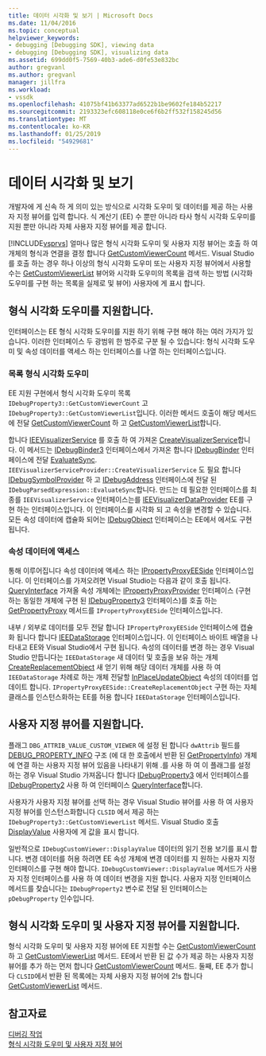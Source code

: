 ```yaml
---
title: 데이터 시각화 및 보기 | Microsoft Docs
ms.date: 11/04/2016
ms.topic: conceptual
helpviewer_keywords:
- debugging [Debugging SDK], viewing data
- debugging [Debugging SDK], visualizing data
ms.assetid: 699dd0f5-7569-40b3-ade6-d0fe53e832bc
author: gregvanl
ms.author: gregvanl
manager: jillfra
ms.workload:
- vssdk
ms.openlocfilehash: 41075bf41b63377ad6522b1be9602fe184b52217
ms.sourcegitcommit: 2193323efc608118e0ce6f6b2ff532f158245d56
ms.translationtype: MT
ms.contentlocale: ko-KR
ms.lasthandoff: 01/25/2019
ms.locfileid: "54929681"
---
```

# <a name="visualizing-and-viewing-data"></a>데이터 시각화 및 보기
개발자에 게 신속 하 게 의미 있는 방식으로 시각화 도우미 및 데이터를 제공 하는 사용자 지정 뷰어를 입력 합니다. 식 계산기 (EE) 수 뿐만 아니라 타사 형식 시각화 도우미를 지원 뿐만 아니라 자체 사용자 지정 뷰어를 제공 합니다.  
  
 [!INCLUDE[vsprvs](../../code-quality/includes/vsprvs_md.md)] 얼마나 많은 형식 시각화 도우미 및 사용자 지정 뷰어는 호출 하 여 개체의 형식과 연결을 결정 합니다 [GetCustomViewerCount](../../extensibility/debugger/reference/idebugproperty3-getcustomviewercount.md) 메서드. Visual Studio를 호출 하는 경우 하나 이상의 형식 시각화 도우미 또는 사용자 지정 뷰어에서 사용할 수는 [GetCustomViewerList](../../extensibility/debugger/reference/idebugproperty3-getcustomviewerlist.md) 뷰어와 시각화 도우미의 목록을 검색 하는 방법 (시각화 도우미를 구현 하는 목록을 실제로 및 뷰어) 사용자에 게 표시 합니다.  
  
## <a name="supporting-type-visualizers"></a>형식 시각화 도우미를 지원합니다.  
 인터페이스는 EE 형식 시각화 도우미를 지원 하기 위해 구현 해야 하는 여러 가지가 있습니다. 이러한 인터페이스 두 광범위 한 범주로 구분 될 수 있습니다: 형식 시각화 도우미 및 속성 데이터를 액세스 하는 인터페이스를 나열 하는 인터페이스입니다.  
  
### <a name="listing-type-visualizers"></a>목록 형식 시각화 도우미  
 EE 지원 구현에서 형식 시각화 도우미 목록 `IDebugProperty3::GetCustomViewerCount` 고 `IDebugProperty3::GetCustomViewerList`입니다. 이러한 메서드 호출이 해당 메서드에 전달 [GetCustomViewerCount](../../extensibility/debugger/reference/ieevisualizerservice-getcustomviewercount.md) 하 고 [GetCustomViewerList](../../extensibility/debugger/reference/ieevisualizerservice-getcustomviewerlist.md)합니다.  
  
 합니다 [IEEVisualizerService](../../extensibility/debugger/reference/ieevisualizerservice.md) 를 호출 하 여 가져온 [CreateVisualizerService](../../extensibility/debugger/reference/ieevisualizerserviceprovider-createvisualizerservice.md)합니다. 이 메서드는 [IDebugBinder3](../../extensibility/debugger/reference/idebugbinder3.md) 인터페이스에서 가져온 합니다 [IDebugBinder](../../extensibility/debugger/reference/idebugbinder.md) 인터페이스에 전달 [EvaluateSync](../../extensibility/debugger/reference/idebugparsedexpression-evaluatesync.md). `IEEVisualizerServiceProvider::CreateVisualizerService` 도 필요 합니다 [IDebugSymbolProvider](../../extensibility/debugger/reference/idebugsymbolprovider.md) 하 고 [IDebugAddress](../../extensibility/debugger/reference/idebugaddress.md) 인터페이스에 전달 된 `IDebugParsedExpression::EvaluateSync`합니다. 만드는 데 필요한 인터페이스를 최종를 `IEEVisualizerService` 인터페이스는를 [IEEVisualizerDataProvider](../../extensibility/debugger/reference/ieevisualizerdataprovider.md) EE를 구현 하는 인터페이스입니다. 이 인터페이스를 시각화 되 고 속성을 변경할 수 있습니다. 모든 속성 데이터에 캡슐화 되어는 [IDebugObject](../../extensibility/debugger/reference/idebugobject.md) 인터페이스는 EE에서 에서도 구현 됩니다.  
  
### <a name="accessing-property-data"></a>속성 데이터에 액세스  
 통해 이루어집니다 속성 데이터에 액세스 하는 [IPropertyProxyEESide](../../extensibility/debugger/reference/ipropertyproxyeeside.md) 인터페이스입니다. 이 인터페이스를 가져오려면 Visual Studio는 다음과 같이 호출 됩니다. [QueryInterface](/cpp/atl/queryinterface) 가져올 속성 개체에는 [IPropertyProxyProvider](../../extensibility/debugger/reference/ipropertyproxyprovider.md) 인터페이스 (구현 하는 동일한 개체에 구현 된 [ IDebugProperty3](../../extensibility/debugger/reference/idebugproperty3.md) 인터페이스)를 호출 하는 [GetPropertyProxy](../../extensibility/debugger/reference/ipropertyproxyprovider-getpropertyproxy.md) 메서드를 `IPropertyProxyEESide` 인터페이스입니다.  
  
 내부 / 외부로 데이터를 모두 전달 합니다 `IPropertyProxyEESide` 인터페이스에 캡슐화 됩니다 합니다 [IEEDataStorage](../../extensibility/debugger/reference/ieedatastorage.md) 인터페이스입니다. 이 인터페이스 바이트 배열을 나타내고 EE와 Visual Studio에서 구현 됩니다. 속성의 데이터를 변경 하는 경우 Visual Studio 만듭니다는 `IEEDataStorage` 새 데이터 및 호출을 보유 하는 개체 [CreateReplacementObject](../../extensibility/debugger/reference/ipropertyproxyeeside-createreplacementobject.md) 새 얻기 위해 해당 데이터 개체를 사용 하 여 `IEEDataStorage` 차례로 하는 개체 전달할 [InPlaceUpdateObject](../../extensibility/debugger/reference/ipropertyproxyeeside-inplaceupdateobject.md) 속성의 데이터를 업데이트 합니다. `IPropertyProxyEESide::CreateReplacementObject` 구현 하는 자체 클래스를 인스턴스화하는 EE를 허용 합니다 `IEEDataStorage` 인터페이스입니다.  
  
## <a name="supporting-custom-viewers"></a>사용자 지정 뷰어를 지원합니다.  
 플래그 `DBG_ATTRIB_VALUE_CUSTOM_VIEWER` 에 설정 된 합니다 `dwAttrib` 필드를 [DEBUG_PROPERTY_INFO](../../extensibility/debugger/reference/debug-property-info.md) 구조 (에 대 한 호출에서 반환 된 [GetPropertyInfo](../../extensibility/debugger/reference/idebugproperty2-getpropertyinfo.md)) 개체에 연결 하는 사용자 지정 뷰어 있음을 나타내기 위해 .를 사용 하 여 이 플래그를 설정 하는 경우 Visual Studio 가져옵니다 합니다 [IDebugProperty3](../../extensibility/debugger/reference/idebugproperty3.md) 에서 인터페이스를 [IDebugProperty2](../../extensibility/debugger/reference/idebugproperty2.md) 사용 하 여 인터페이스 [QueryInterface](/cpp/atl/queryinterface)합니다.  
  
 사용자가 사용자 지정 뷰어를 선택 하는 경우 Visual Studio 뷰어를 사용 하 여 사용자 지정 뷰어를 인스턴스화합니다 `CLSID` 에서 제공 하는 `IDebugProperty3::GetCustomViewerList` 메서드. Visual Studio 호출 [DisplayValue](../../extensibility/debugger/reference/idebugcustomviewer-displayvalue.md) 사용자에 게 값을 표시 합니다.  
  
 일반적으로 `IDebugCustomViewer::DisplayValue` 데이터의 읽기 전용 보기를 표시 합니다. 변경 데이터를 허용 하려면 EE 속성 개체에 변경 데이터를 지 원하는 사용자 지정 인터페이스를 구현 해야 합니다. `IDebugCustomViewer::DisplayValue` 메서드가 사용자 지정 인터페이스를 사용 하 여 데이터 변경을 지원 합니다. 사용자 지정 인터페이스 메서드를 찾습니다는 `IDebugProperty2` 변수로 전달 된 인터페이스는 `pDebugProperty` 인수입니다.  
  
## <a name="supporting-both-type-visualizers-and-custom-viewers"></a>형식 시각화 도우미 및 사용자 지정 뷰어를 지원합니다.  
 형식 시각화 도우미 및 사용자 지정 뷰어에 EE 지원할 수는 [GetCustomViewerCount](../../extensibility/debugger/reference/idebugproperty3-getcustomviewercount.md) 하 고 [GetCustomViewerList](../../extensibility/debugger/reference/idebugproperty3-getcustomviewerlist.md) 메서드. EE에서 반환 된 값 수가 제공 하는 사용자 지정 뷰어를 추가 하는 먼저 합니다 [GetCustomViewerCount](../../extensibility/debugger/reference/ieevisualizerservice-getcustomviewercount.md) 메서드. 둘째, EE 추가 합니다 `CLSID`에서 반환 된 목록에는 자체 사용자 지정 뷰어에 2!s 합니다 [GetCustomViewerList](../../extensibility/debugger/reference/ieevisualizerservice-getcustomviewerlist.md) 메서드.  
  
## <a name="see-also"></a>참고자료  
 [디버깅 작업](../../extensibility/debugger/debugging-tasks.md)   
 [형식 시각화 도우미 및 사용자 지정 뷰어](../../extensibility/debugger/type-visualizer-and-custom-viewer.md)